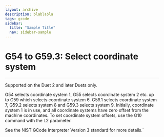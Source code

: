 ```yaml
---
layout: archive
description: blablabla
tags: gcode
sidebar:
  title: "Sample Title"
  nav: sidebar-sample
---
```

# G54 to G59.3: Select coordinate system #
***

Supported on the Duet 2 and later Duets only.

G54 selects coordinate system 1, G55 selects coordinate system 2 etc. up to G59 which selects coordinate system 6. G59.1 selects coordinate system 7, G59.2 selects system 8 and G59.3 selects system 9. Initially, coordinate system 1 is in use, and all coordinate systems have zero offset from the machine coordinates. To set coordinate system offsets, use the G10 command with the L2 parameter.

See the NIST GCode Interpreter Version 3 standard for more details.`
